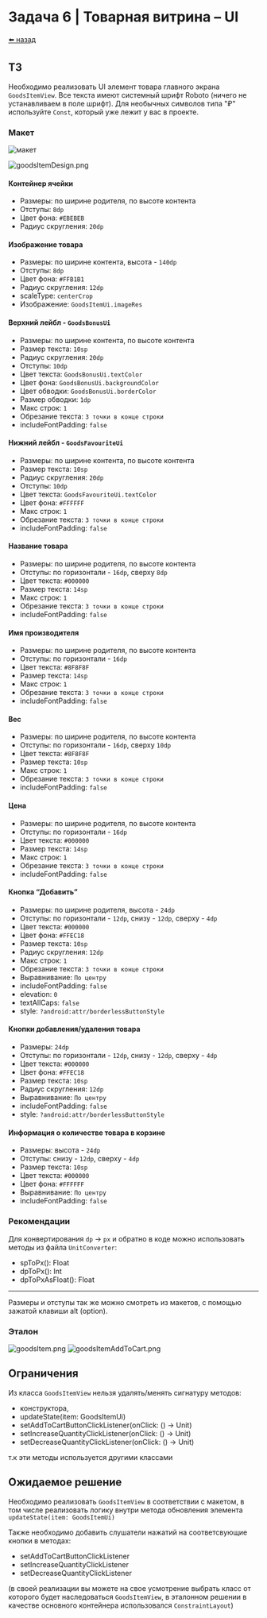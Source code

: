 # Задача 6 | Товарная витрина – UI

[⬅️ назад](../README.md)

## ТЗ

Необходимо реализовать UI элемент товара главного экрана `GoodsItemView`.
Все текста имеют системный шрифт Roboto (ничего не устанавливаем в поле шрифт). Для необычных
символов типа "₽" используйте `Const`, который уже лежит у вас в проекте.

### Макет

![макет](../images/design/banner.svg)

![goodsItemDesign.png](images/reference/goodsItemDesign.png)

#### Контейнер ячейки

- Размеры: по ширине родителя, по высоте контента
- Отступы: `8dp`
- Цвет фона: `#EBEBEB`
- Радиус скругления: `20dp`

#### Изображение товара

- Размеры: по ширине контента, высота - `140dp`
- Отступы: `8dp`
- Цвет фона: `#FFB1B1`
- Радиус скругления: `12dp`
- scaleType: `centerCrop`
- Изображение: `GoodsItemUi.imageRes`

#### Верхний лейбл - `GoodsBonusUi`

- Размеры: по ширине контента, по высоте контента
- Размер текста: `10sp`
- Радиус скругления: `20dp`
- Отступы: `10dp`
- Цвет текста: `GoodsBonusUi.textColor`
- Цвет фона: `GoodsBonusUi.backgroundColor`
- Цвет обводки: `GoodsBonusUi.borderColor`
- Размер обводки: `1dp`
- Макс строк: `1`
- Обрезание текста: `3 точки в конце строки`
- includeFontPadding: `false`

#### Нижний лейбл - `GoodsFavouriteUi`

- Размеры: по ширине контента, по высоте контента
- Размер текста: `10sp`
- Радиус скругления: `20dp`
- Отступы: `10dp`
- Цвет текста: `GoodsFavouriteUi.textColor`
- Цвет фона: `#FFFFFF`
- Макс строк: `1`
- Обрезание текста: `3 точки в конце строки`
- includeFontPadding: `false`

#### Название товара

- Размеры: по ширине родителя, по высоте контента
- Отступы: по горизонтали - `16dp`, сверху `8dp`
- Цвет текста: `#000000`
- Размер текста: `14sp`
- Макс строк: `1`
- Обрезание текста: `3 точки в конце строки`
- includeFontPadding: `false`

#### Имя производителя

- Размеры: по ширине родителя, по высоте контента
- Отступы: по горизонтали - `16dp`
- Цвет текста: `#8F8F8F`
- Размер текста: `14sp`
- Макс строк: `1`
- Обрезание текста: `3 точки в конце строки`
- includeFontPadding: `false`

#### Вес

- Размеры: по ширине родителя, по высоте контента
- Отступы: по горизонтали - `16dp`, сверху `10dp`
- Цвет текста: `#8F8F8F`
- Размер текста: `10sp`
- Макс строк: `1`
- Обрезание текста: `3 точки в конце строки`
- includeFontPadding: `false`

#### Цена

- Размеры: по ширине родителя, по высоте контента
- Отступы: по горизонтали - `16dp`
- Цвет текста: `#000000`
- Размер текста: `14sp`
- Макс строк: `1`
- Обрезание текста: `3 точки в конце строки`
- includeFontPadding: `false`

#### Кнопка “Добавить”

- Размеры: по ширине родителя, высота - `24dp`
- Отступы: по горизонтали - `12dp`, снизу - `12dp`, сверху - `4dp`
- Цвет текста: `#000000`
- Цвет фона: `#FFEC18`
- Размер текста: `10sp`
- Радиус скругления: `12dp`
- Макс строк: `1`
- Обрезание текста: `3 точки в конце строки`
- Выравнивание: `По центру`
- includeFontPadding: `false`
- elevation: `0`
- textAllCaps: `false`
- style: `?android:attr/borderlessButtonStyle`

#### Кнопки добавления/удаления товара

- Размеры: `24dp`
- Отступы: по горизонтали - `12dp`, снизу - `12dp`, сверху - `4dp`
- Цвет текста: `#000000`
- Цвет фона: `#FFEC18`
- Размер текста: `10sp`
- Радиус скругления: `12dp`
- Выравнивание: `По центру`
- includeFontPadding: `false`
- style: `?android:attr/borderlessButtonStyle`

#### Информация о количестве товара в корзине

- Размеры: высота - `24dp`
- Отступы: снизу - `12dp`, сверху - `4dp`
- Размер текста: `10sp`
- Цвет текста: `#000000`
- Цвет фона: `#FFFFFF`
- Выравнивание: `По центру`
- includeFontPadding: `false`

### Рекомендации

Для конвертирования `dp` -> `px` и обратно в коде можно использовать методы из файла
`UnitConverter`:

* spToPx(): Float
* dpToPx(): Int
* dpToPxAsFloat(): Float

---

Размеры и отступы так же можно смотреть из макетов, с помощью зажатой клавиши alt (option).

### Эталон

![goodsItem.png](images/reference/goodsItem.png)
![goodsItemAddToCart.png](images/reference/goodsItemAddToCart.png)

## Ограничения

Из класса `GoodsItemView` нельзя удалять/менять сигнатуру методов:

- конструктора,
- updateState(item: GoodsItemUi)
- setAddToCartButtonClickListener(onClick: () -> Unit)
- setIncreaseQuantityClickListener(onClick: () -> Unit)
- setDecreaseQuantityClickListener(onClick: () -> Unit)

т.к эти методы используется другими классами

## Ожидаемое решение

Необходимо реализовать `GoodsItemView` в соответствии с макетом, в том
числе реализовать логику внутри метода обновления элемента `updateState(item: GoodsItemUi)`

Также необходимо добавить слушатели нажатий на соответсвующие кнопки в методах:

- setAddToCartButtonClickListener
- setIncreaseQuantityClickListener
- setDecreaseQuantityClickListener

(в своей реализации вы можете на свое усмотрение выбрать класс от которого будет наследоваться
`GoodsItemView`,
в эталонном решении в качестве основного контейнера использовался `ConstraintLayout`)
